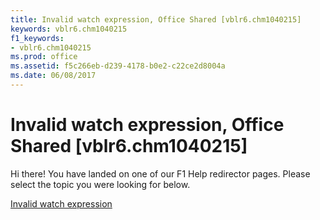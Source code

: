 ```yaml
---
title: Invalid watch expression, Office Shared [vblr6.chm1040215]
keywords: vblr6.chm1040215
f1_keywords:
- vblr6.chm1040215
ms.prod: office
ms.assetid: f5c266eb-d239-4178-b0e2-c22ce2d8004a
ms.date: 06/08/2017
---
```



# Invalid watch expression, Office Shared [vblr6.chm1040215]

Hi there! You have landed on one of our F1 Help redirector pages. Please select the topic you were looking for below.

[Invalid watch expression](http://msdn.microsoft.com/library/0eb4ebd1-e35d-d775-ebb3-1ce131dd81b1%28Office.15%29.aspx)

